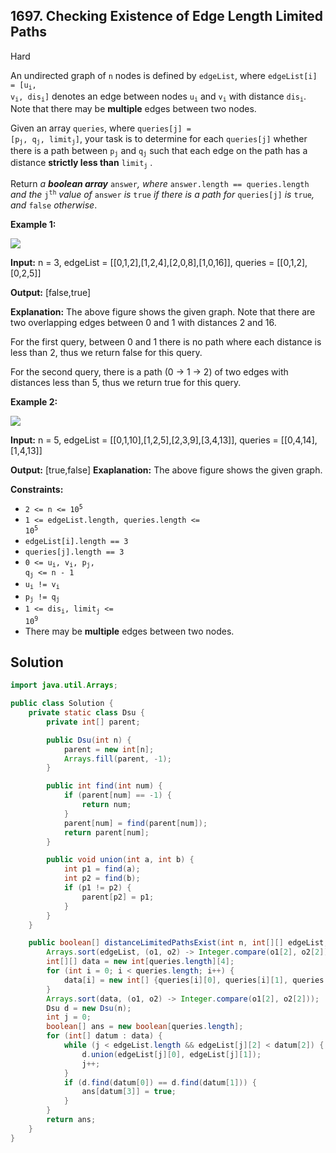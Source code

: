 ## 1697\. Checking Existence of Edge Length Limited Paths

Hard

An undirected graph of `n` nodes is defined by `edgeList`, where <code>edgeList[i] = [u<sub>i</sub>, v<sub>i</sub>, dis<sub>i</sub>]</code> denotes an edge between nodes <code>u<sub>i</sub></code> and <code>v<sub>i</sub></code> with distance <code>dis<sub>i</sub></code>. Note that there may be **multiple** edges between two nodes.

Given an array `queries`, where <code>queries[j] = [p<sub>j</sub>, q<sub>j</sub>, limit<sub>j</sub>]</code>, your task is to determine for each `queries[j]` whether there is a path between <code>p<sub>j</sub></code> and <code>q<sub>j</sub></code> such that each edge on the path has a distance **strictly less than** <code>limit<sub>j</sub></code> .

Return _a **boolean array**_ `answer`_, where_ `answer.length == queries.length` _and the_ <code>j<sup>th</sup></code> _value of_ `answer` _is_ `true` _if there is a path for_ `queries[j]` _is_ `true`_, and_ `false` _otherwise_.

**Example 1:**

![](https://assets.leetcode.com/uploads/2020/12/08/h.png)

**Input:** n = 3, edgeList = [[0,1,2],[1,2,4],[2,0,8],[1,0,16]], queries = [[0,1,2],[0,2,5]]

**Output:** [false,true]

**Explanation:** The above figure shows the given graph. Note that there are two overlapping edges between 0 and 1 with distances 2 and 16.

For the first query, between 0 and 1 there is no path where each distance is less than 2, thus we return false for this query.

For the second query, there is a path (0 -> 1 -> 2) of two edges with distances less than 5, thus we return true for this query.

**Example 2:**

![](https://assets.leetcode.com/uploads/2020/12/08/q.png)

**Input:** n = 5, edgeList = [[0,1,10],[1,2,5],[2,3,9],[3,4,13]], queries = [[0,4,14],[1,4,13]]

**Output:** [true,false] **Exaplanation:** The above figure shows the given graph.

**Constraints:**

*   <code>2 <= n <= 10<sup>5</sup></code>
*   <code>1 <= edgeList.length, queries.length <= 10<sup>5</sup></code>
*   `edgeList[i].length == 3`
*   `queries[j].length == 3`
*   <code>0 <= u<sub>i</sub>, v<sub>i</sub>, p<sub>j</sub>, q<sub>j</sub> <= n - 1</code>
*   <code>u<sub>i</sub> != v<sub>i</sub></code>
*   <code>p<sub>j</sub> != q<sub>j</sub></code>
*   <code>1 <= dis<sub>i</sub>, limit<sub>j</sub> <= 10<sup>9</sup></code>
*   There may be **multiple** edges between two nodes.

## Solution

```java
import java.util.Arrays;

public class Solution {
    private static class Dsu {
        private int[] parent;

        public Dsu(int n) {
            parent = new int[n];
            Arrays.fill(parent, -1);
        }

        public int find(int num) {
            if (parent[num] == -1) {
                return num;
            }
            parent[num] = find(parent[num]);
            return parent[num];
        }

        public void union(int a, int b) {
            int p1 = find(a);
            int p2 = find(b);
            if (p1 != p2) {
                parent[p2] = p1;
            }
        }
    }

    public boolean[] distanceLimitedPathsExist(int n, int[][] edgeList, int[][] queries) {
        Arrays.sort(edgeList, (o1, o2) -> Integer.compare(o1[2], o2[2]));
        int[][] data = new int[queries.length][4];
        for (int i = 0; i < queries.length; i++) {
            data[i] = new int[] {queries[i][0], queries[i][1], queries[i][2], i};
        }
        Arrays.sort(data, (o1, o2) -> Integer.compare(o1[2], o2[2]));
        Dsu d = new Dsu(n);
        int j = 0;
        boolean[] ans = new boolean[queries.length];
        for (int[] datum : data) {
            while (j < edgeList.length && edgeList[j][2] < datum[2]) {
                d.union(edgeList[j][0], edgeList[j][1]);
                j++;
            }
            if (d.find(datum[0]) == d.find(datum[1])) {
                ans[datum[3]] = true;
            }
        }
        return ans;
    }
}
```